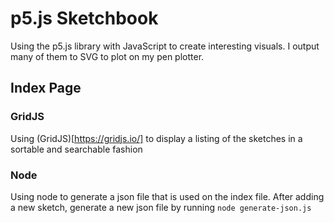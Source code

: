 # p5.js Sketchbook

Using the p5.js library with JavaScript to create interesting visuals. I output many of them to SVG to plot on my pen plotter.

## Index Page

### GridJS

Using (GridJS)[https://gridjs.io/] to display a listing of the sketches in a sortable and searchable fashion

### Node

Using node to generate a json file that is used on the index file. After adding a new sketch, generate a new json file by running `node generate-json.js`
